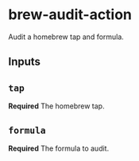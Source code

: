 # brew-audit-action

Audit a homebrew tap and formula.

## Inputs

## `tap`

**Required** The homebrew tap.

## `formula`

**Required** The formula to audit.
